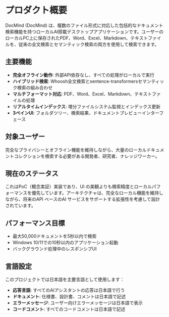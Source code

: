 # プロダクト概要

DocMind (DocMind) は、複数のファイル形式に対応した包括的なドキュメント検索機能を持つローカルAI搭載デスクトップアプリケーションです。ユーザーのローカルPC上に保存されたPDF、Word、Excel、Markdown、テキストファイルを、従来の全文検索とセマンティック検索の両方を使用して検索できます。

## 主要機能

- **完全オフライン動作**: 外部API依存なし、すべての処理がローカルで実行
- **ハイブリッド検索**: Whoosh全文検索とsentence-transformersセマンティック検索の組み合わせ
- **マルチフォーマット対応**: PDF、Word、Excel、Markdown、テキストファイルの処理
- **リアルタイムインデックス**: 増分ファイルシステム監視とインデックス更新
- **3ペインUI**: フォルダツリー、検索結果、ドキュメントプレビューインターフェース

## 対象ユーザー

完全なプライバシーとオフライン機能を維持しながら、大量のローカルドキュメントコレクションを検索する必要がある開発者、研究者、ナレッジワーカー。

## 現在のステータス

これはPoC（概念実証）実装であり、UI の美観よりも検索精度とローカルパフォーマンスを優先しています。アーキテクチャは、完全なローカル機能を維持しながら、将来のAPI ベースのAI サービスをサポートする拡張性を考慮して設計されています。

## パフォーマンス目標

- 最大50,000ドキュメントを5秒以内で検索
- Windows 10/11での10秒以内のアプリケーション起動
- バックグラウンド処理中のレスポンシブUI

## 言語設定

このプロジェクトでは日本語を主要言語として使用します：
- **応答言語**: すべてのAIアシスタントの応答は日本語で行う
- **ドキュメント**: 仕様書、設計書、コメントは日本語で記述
- **エラーメッセージ**: ユーザー向けエラーメッセージは日本語で表示
- **コードコメント**: すべてのコードコメントは日本語で記述